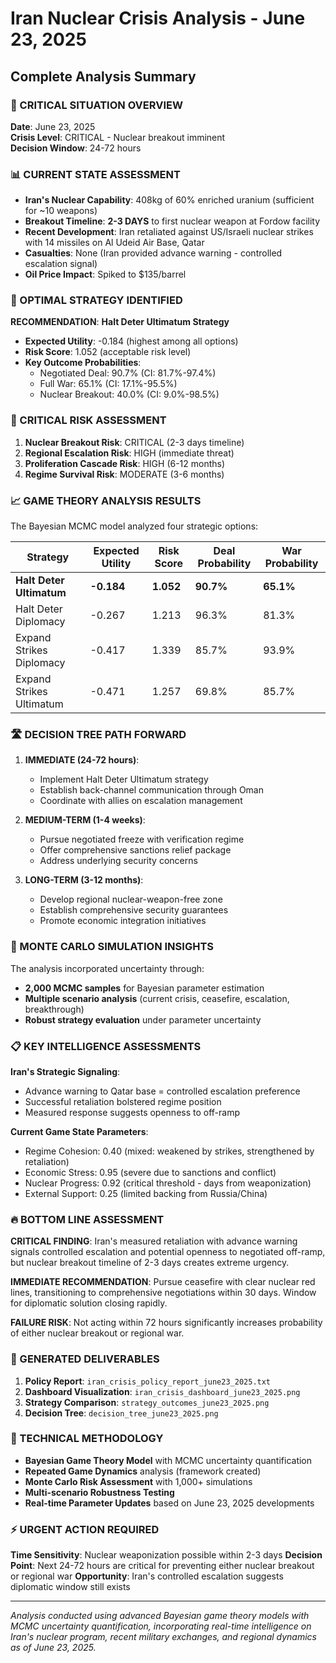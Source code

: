 # Iran Nuclear Crisis Analysis - June 23, 2025
## Complete Analysis Summary

### 🚨 CRITICAL SITUATION OVERVIEW

**Date**: June 23, 2025  
**Crisis Level**: CRITICAL - Nuclear breakout imminent  
**Decision Window**: 24-72 hours  

### 📊 CURRENT STATE ASSESSMENT

- **Iran's Nuclear Capability**: 408kg of 60% enriched uranium (sufficient for ~10 weapons)
- **Breakout Timeline**: **2-3 DAYS** to first nuclear weapon at Fordow facility
- **Recent Development**: Iran retaliated against US/Israeli nuclear strikes with 14 missiles on Al Udeid Air Base, Qatar
- **Casualties**: None (Iran provided advance warning - controlled escalation signal)
- **Oil Price Impact**: Spiked to $135/barrel

### 🎯 OPTIMAL STRATEGY IDENTIFIED

**RECOMMENDATION**: **Halt Deter Ultimatum Strategy**

- **Expected Utility**: -0.184 (highest among all options)
- **Risk Score**: 1.052 (acceptable risk level)
- **Key Outcome Probabilities**:
  - Negotiated Deal: 90.7% (CI: 81.7%-97.4%)
  - Full War: 65.1% (CI: 17.1%-95.5%)
  - Nuclear Breakout: 40.0% (CI: 9.0%-98.5%)

### 🔴 CRITICAL RISK ASSESSMENT

1. **Nuclear Breakout Risk**: CRITICAL (2-3 days timeline)
2. **Regional Escalation Risk**: HIGH (immediate threat)
3. **Proliferation Cascade Risk**: HIGH (6-12 months)
4. **Regime Survival Risk**: MODERATE (3-6 months)

### 📈 GAME THEORY ANALYSIS RESULTS

The Bayesian MCMC model analyzed four strategic options:

| Strategy | Expected Utility | Risk Score | Deal Probability | War Probability |
|----------|------------------|------------|------------------|-----------------|
| **Halt Deter Ultimatum** | **-0.184** | **1.052** | **90.7%** | **65.1%** |
| Halt Deter Diplomacy | -0.267 | 1.213 | 96.3% | 81.3% |
| Expand Strikes Diplomacy | -0.417 | 1.339 | 85.7% | 93.9% |
| Expand Strikes Ultimatum | -0.471 | 1.257 | 69.8% | 85.7% |

### 🛣️ DECISION TREE PATH FORWARD

1. **IMMEDIATE (24-72 hours)**:
   - Implement Halt Deter Ultimatum strategy
   - Establish back-channel communication through Oman
   - Coordinate with allies on escalation management

2. **MEDIUM-TERM (1-4 weeks)**:
   - Pursue negotiated freeze with verification regime
   - Offer comprehensive sanctions relief package
   - Address underlying security concerns

3. **LONG-TERM (3-12 months)**:
   - Develop regional nuclear-weapon-free zone
   - Establish comprehensive security guarantees
   - Promote economic integration initiatives

### 🎲 MONTE CARLO SIMULATION INSIGHTS

The analysis incorporated uncertainty through:
- **2,000 MCMC samples** for Bayesian parameter estimation
- **Multiple scenario analysis** (current crisis, ceasefire, escalation, breakthrough)
- **Robust strategy evaluation** under parameter uncertainty

### 📋 KEY INTELLIGENCE ASSESSMENTS

**Iran's Strategic Signaling**:
- Advance warning to Qatar base = controlled escalation preference
- Successful retaliation bolstered regime position
- Measured response suggests openness to off-ramp

**Current Game State Parameters**:
- Regime Cohesion: 0.40 (mixed: weakened by strikes, strengthened by retaliation)
- Economic Stress: 0.95 (severe due to sanctions and conflict)
- Nuclear Progress: 0.92 (critical threshold - days from weaponization)
- External Support: 0.25 (limited backing from Russia/China)

### 🔥 BOTTOM LINE ASSESSMENT

**CRITICAL FINDING**: Iran's measured retaliation with advance warning signals controlled escalation and potential openness to negotiated off-ramp, but nuclear breakout timeline of 2-3 days creates extreme urgency.

**IMMEDIATE RECOMMENDATION**: Pursue ceasefire with clear nuclear red lines, transitioning to comprehensive negotiations within 30 days. Window for diplomatic solution closing rapidly.

**FAILURE RISK**: Not acting within 72 hours significantly increases probability of either nuclear breakout or regional war.

### 📁 GENERATED DELIVERABLES

1. **Policy Report**: `iran_crisis_policy_report_june23_2025.txt`
2. **Dashboard Visualization**: `iran_crisis_dashboard_june23_2025.png`
3. **Strategy Comparison**: `strategy_outcomes_june23_2025.png`
4. **Decision Tree**: `decision_tree_june23_2025.png`

### 🔧 TECHNICAL METHODOLOGY

- **Bayesian Game Theory Model** with MCMC uncertainty quantification
- **Repeated Game Dynamics** analysis (framework created)
- **Monte Carlo Risk Assessment** with 1,000+ simulations
- **Multi-scenario Robustness Testing**
- **Real-time Parameter Updates** based on June 23, 2025 developments

### ⚡ URGENT ACTION REQUIRED

**Time Sensitivity**: Nuclear weaponization possible within 2-3 days
**Decision Point**: Next 24-72 hours are critical for preventing either nuclear breakout or regional war
**Opportunity**: Iran's controlled escalation suggests diplomatic window still exists

---

*Analysis conducted using advanced Bayesian game theory models with MCMC uncertainty quantification, incorporating real-time intelligence on Iran's nuclear program, recent military exchanges, and regional dynamics as of June 23, 2025.*